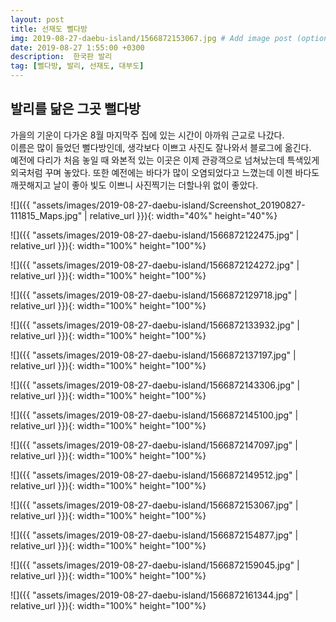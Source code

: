 ```yaml
---
layout: post
title: 선재도 뻘다방
img: 2019-08-27-daebu-island/1566872153067.jpg # Add image post (optional)
date: 2019-08-27 1:55:00 +0300
description:  한국판 발리
tag: [뻘다방, 발리, 선재도, 대부도]
---
```


## 발리를 닮은 그곳 뻘다방

가을의 기운이 다가온 8월 마지막주 집에 있는 시간이 아까워 근교로 나갔다.  
이름은 많이 들었던 뻘다방인데, 생각보다 이쁘고 사진도 잘나와서 블로그에 옮긴다.  
예전에 다리가 처음 놓일 때 와본적 있는 이곳은 이제 관광객으로 넘쳐났는데 특색있게 외국처럼 꾸며 놓았다. 또한 예전에는 바다가 많이 오염되었다고 느꼈는데 이젠 바다도 깨끗해지고 날이 좋아 빛도 이쁘니 사진찍기는 더할나위 없이 좋았다.

![]({{ "assets/images/2019-08-27-daebu-island/Screenshot_20190827-111815_Maps.jpg" | relative_url }}){: width="40%" height="40"%}

![]({{ "assets/images/2019-08-27-daebu-island/1566872122475.jpg" | relative_url }}){: width="100%" height="100"%}

![]({{ "assets/images/2019-08-27-daebu-island/1566872124272.jpg" | relative_url }}){: width="100%" height="100"%}

![]({{ "assets/images/2019-08-27-daebu-island/1566872129718.jpg" | relative_url }}){: width="100%" height="100"%}

![]({{ "assets/images/2019-08-27-daebu-island/1566872133932.jpg" | relative_url }}){: width="100%" height="100"%}

![]({{ "assets/images/2019-08-27-daebu-island/1566872137197.jpg" | relative_url }}){: width="100%" height="100"%}

![]({{ "assets/images/2019-08-27-daebu-island/1566872143306.jpg" | relative_url }}){: width="100%" height="100"%}

![]({{ "assets/images/2019-08-27-daebu-island/1566872145100.jpg" | relative_url }}){: width="100%" height="100"%}

![]({{ "assets/images/2019-08-27-daebu-island/1566872147097.jpg" | relative_url }}){: width="100%" height="100"%}

![]({{ "assets/images/2019-08-27-daebu-island/1566872149512.jpg" | relative_url }}){: width="100%" height="100"%}

![]({{ "assets/images/2019-08-27-daebu-island/1566872153067.jpg" | relative_url }}){: width="100%" height="100"%}

![]({{ "assets/images/2019-08-27-daebu-island/1566872154877.jpg" | relative_url }}){: width="100%" height="100"%}

![]({{ "assets/images/2019-08-27-daebu-island/1566872159045.jpg" | relative_url }}){: width="100%" height="100"%}

![]({{ "assets/images/2019-08-27-daebu-island/1566872161344.jpg" | relative_url }}){: width="100%" height="100"%}
